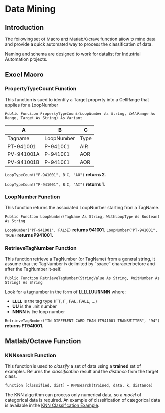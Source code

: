 # Data Mining

## Introduction

The following set of Macro and Matlab/Octave function allow to mine data and provide a quick automated way to process the classification of data.

Naming and schema are designed to work for datalist for Industrial Automation projects.

## Excel Macro

### PropertyTypeCount Function

This function is sued to identify a Target property into a CellRange that applies for a LoopNumber

```
Public Function PropertyTypeCount(LoopNumber As String, CellRange As Range, Target As String) As Variant
```

|   A      |    B     |  C  |
|---|---|---|
|Tagname   |LoopNumber|Type |
|PT-941001 |P-941001  | AIR |
|PV-941001A|P-941001  | AOR |
|PV-941001B|P-941001  | AOR |

```LoopTypeCount("P-941001", B:C, "AO")``` **returns 2**. 

```LoopTypeCount("P-941001", B:C, "AI")``` **returns 1**.

### LoopNumber Function

This function returns the associated LoopNumber starting from a TagName.

```
Public Function LoopNumber(TagName As String, WithLoopType As Boolean) As String
```

```LoopNumber("PT-941001", FALSE)``` **returns 941001.**
```LoopNumber("PT-941001", TRUE)```  **returns P941001.**

### RetrieveTagNumber Function

This function retrieve a TagNumber (or TagName) from a general string, it assume that the TagNumber is delimited by "space" character before and after the TagNumber it-self.

```
Public Function RetrieveTagNumber(StringValue As String, UnitNumber As String) As String
```

Look for a tagnumber in the form of **LLLLLUUNNNN** where:
- **LLLL** is the tag type (FT, FI, FAL, FALL, ...)
- **UU**   is the unit number
- **NNNN** is the loop number

```RetrieveTagNumber("IN DIFFERENT CARD THAN FT941001 TRANSMITTER", "94")``` **returns FT941001.**

## Matlab/Octave Function

### KNNsearch Function

This function is used to *classify* a set of data using a **trained** set of examples. Returns the *classification* result and the *distance* from the target class.

```
function [classified, dist] = KNNsearch(trained, data, k, distance)
```

The KNN algorithm can process only numerical data, so a *model* of categorical data is required. An example of classification of categorical data is available in the [KNN Classification Example](knn_classification/README.md).
